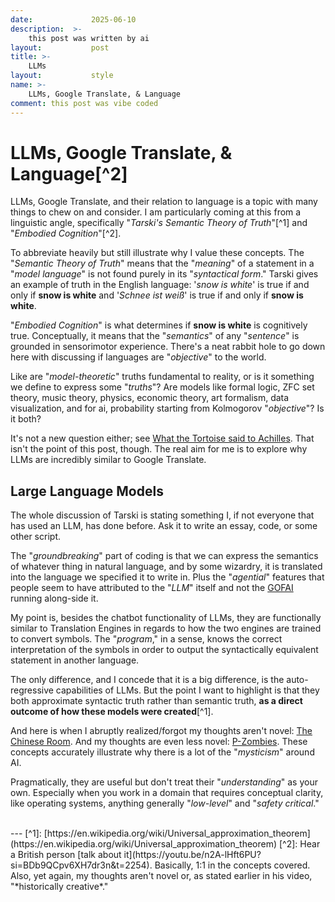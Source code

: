 ```yaml
---
date:             2025-06-10
description:  >-
    this post was written by ai
layout:           post
title: >-
    LLMs
layout:           style
name: >-
    LLMs, Google Translate, & Language
comment: this post was vibe coded
---
```


# LLMs, Google Translate, & Language[^2]

LLMs, Google Translate, and their relation to language is a topic with many things to chew on and consider. I am particularly coming at this from a linguistic angle, specifically "*Tarski's Semantic Theory of Truth*"[^1] and "*Embodied Cognition*"[^2].

To abbreviate heavily but still illustrate why I value these concepts. The "*Semantic Theory of Truth*" means that the "*meaning*" of a statement in a "*model language*" is not found purely in its "*syntactical form*." Tarski gives an example of truth in the English language: '*snow is white*' is true if and only if **snow is white** and '*Schnee ist weiß*' is true if and only if **snow is white**.

"*Embodied Cognition*" is what determines if **snow is white** is cognitively true. Conceptually, it means that the "*semantics*" of any "*sentence*" is grounded in sensorimotor experience. There's a neat rabbit hole to go down here with discussing if languages are "*objective*" to the world. 

Like are "*model-theoretic*" truths fundamental to reality, or is it something we define to express some "*truths*"? Are models like formal logic, ZFC set theory, music theory, physics, economic theory, art formalism, data visualization, and for ai, probability starting from Kolmogorov "*objective*"? Is it both?

It's not a new question either; see [What the Tortoise said to Achilles](https://en.wikipedia.org/wiki/What_the_Tortoise_Said_to_Achilles). That isn't the point of this post, though. The real aim for me is to explore why LLMs are incredibly similar to Google Translate.

## Large Language Models

The whole discussion of Tarski is stating something I, if not everyone that has used an LLM, has done before. Ask it to write an essay, code, or some other script.

The "*groundbreaking*" part of coding is that we can express the semantics of whatever thing in natural language, and by some wizardry, it is translated into the language we specified it to write in. Plus the "*agential*" features that people seem to have attributed to the "*LLM*" itself and not the [GOFAI](https://en.wikipedia.org/wiki/GOFAI#:~:text=In%20the%20philosophy%20of%20artificial,AI%20or%20neuro%2Dsymbolic%20AI.) running along-side it.

My point is, besides the chatbot functionality of LLMs, they are functionally similar to Translation Engines in regards to how the two engines are trained to convert symbols. The "*program*," in a sense, knows the correct interpretation of the symbols in order to output the syntactically equivalent statement in another language.

The only difference, and I concede that it is a big difference, is the auto-regressive capabilities of LLMs. But the point I want to highlight is that they both approximate syntactic truth rather than semantic truth, **as a direct outcome of how these models were created**[^1].

And here is when I abruptly realized/forgot my thoughts aren't novel: [The Chinese Room](https://plato.stanford.edu/entries/chinese-room/). And my thoughts are even less novel: [P-Zombies](https://en.wikipedia.org/wiki/Philosophical_zombie). These concepts accurately illustrate why there is a lot of the "*mysticism*" around AI.

Pragmatically, they are useful but don't treat their "*understanding*" as your own. Especially when you work in a domain that requires conceptual clarity, like operating systems, anything generally "*low-level*" and "*safety critical*."

<br/>
---
[^1]: [https://en.wikipedia.org/wiki/Universal_approximation_theorem](https://en.wikipedia.org/wiki/Universal_approximation_theorem)
[^2]: Hear a British person [talk about it](https://youtu.be/n2A-lHft6PU?si=BDb9QCpv6XH7dr3n&t=2254). Basically, 1:1 in the concepts covered. Also, yet again, my thoughts aren't novel or, as stated earlier in his video, "*historically creative*."

